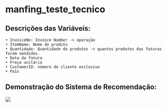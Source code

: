 # manfing_teste_tecnico



## Descrições das Variáveis:

    • InvoiceNo: Invoice Number -> operação 
    • ItemName: Nome do produto
    • Quantidade: Quantidade de produtos -> quantos produtos das faturas foram vendidos.
    • Data da fatura
    • Preço unitário
    • CustomerID: número de cliente exclusivo
    • País

## Demonstração do Sistema de Recomendação:
<div align="">
<img src="https://user-images.githubusercontent.com/94291995/179338837-8a19b9c2-edf6-4811-a598-b8847231c926.png" />
</div>
